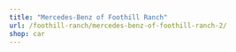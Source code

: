 ```yaml
---
title: "Mercedes-Benz of Foothill Ranch"
url: /foothill-ranch/mercedes-benz-of-foothill-ranch-2/
shop: car
---
```


